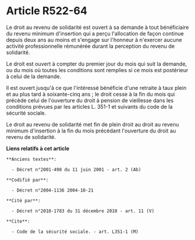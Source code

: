 # Article R522-64

Le droit au revenu de solidarité est ouvert à sa demande à tout bénéficiaire du revenu minimum d'insertion qui a perçu
l'allocation de façon continue depuis deux ans au moins et s'engage sur l'honneur à n'exercer aucune activité professionnelle
rémunérée durant la perception du revenu de solidarité.

Le droit est ouvert à compter du premier jour du mois qui suit la demande, ou du mois où toutes les conditions sont remplies
si ce mois est postérieur à celui de la demande.

Il est ouvert jusqu'à ce que l'intéressé bénéficie d'une retraite à taux plein et au plus tard à soixante-cinq ans ; le droit
cesse à la fin du mois qui précède celui de l'ouverture du droit à pension de vieillesse dans les conditions prévues par les
articles L. 351-1 et suivants du code de la sécurité sociale.

Le droit au revenu de solidarité met fin de plein droit au droit au revenu minimum d'insertion à la fin du mois précédant
l'ouverture du droit au revenu de solidarité.

**Liens relatifs à cet article**

	**Anciens textes**:

	  - Décret n°2001-498 du 11 juin 2001 - art. 2 (Ab)

	**Codifié par**:

	  - Décret n°2004-1136 2004-10-21

	**Cité par**:

	  - Décret n°2010-1783 du 31 décembre 2010 - art. 11 (V)

	**Cite**:

	  - Code de la sécurité sociale. - art. L351-1 (M)
